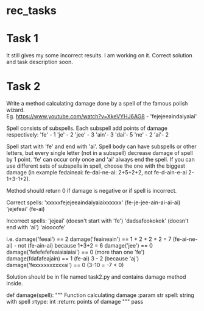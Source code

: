 # rec_tasks

# Task 1
It still gives my some incorrect results. I am working on it. Correct solution and task description soon.

# Task 2
Write a method calculating damage done by a spell of the famous polish wizard.  
Eg. https://www.youtube.com/watch?v=XkeVYHJ6AG8 - 'fejejeeaindaiyaiai'

Spell consists of subspells. Each subspell add points of damage respectively:
'fe' - 1
'je' - 2
'jee' - 3
'ain'- 3
'dai'- 5
'ne' - 2
'ai'- 2

Spell start with 'fe' and end with 'ai'. Spell body can have subspells or other letters, but every single letter (not in a subspell) decrease damage of spell by 1 point. 'fe' can occur only once and 'ai' always end the spell. If you can use different sets of subspells in spell, choose the one with the biggest damage (in example fedaineai: fe-dai-ne-ai: 2+5+2+2, not fe-d-ain-e-ai 2-1+3-1+2).

Method should return 0 if damage is negative or if spell is incorrect.

Correct spells:
'xxxxxfejejeeaindaiyaiaixxxxxx' (fe-je-jee-ain-ai-ai-ai)
'jejefeai' (fe-ai)

Incorrect spells:
'jejeai' (doesn't start with 'fe')
'dadsafeokokok' (doesn't end with 'ai')
'aioooofe'

i.e.
damage('feeai') == 2
damage('feaineain') == 1 + 2 + 2 + 2 = 7 (fe-ai-ne-ai) - not (fe-ain-ai) because 1+3+2 = 6
damage('jee') == 0
damage('fefefefefeaiaiaiaiai') == 0 (more than one 'fe')
damage(fdafafeajain) == 1 (fe-ai) 3 - 2 (because 'aj')
damage('fexxxxxxxxxxai') == 0 (3-10 = -7 < 0)

Solution should be in file named task2.py and contains damage method inside.

def damage(spell):
"""
Function calculating damage
:param str spell: string with spell
:rtype: int
:return: points of damage
"""
pass
